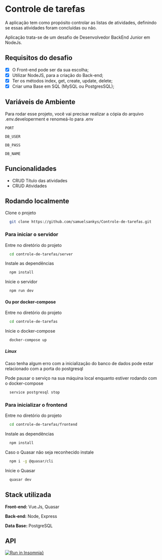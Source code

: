 # Controle de tarefas

A aplicação tem como propósito controlar as listas de atividades, definindo se essas atividades foram concluídas ou não.

Aplicação trata-se de um desafio de Desenvolvedor BackEnd Junior em NodeJs.

## Requisitos do desafio
- [x] O Front-end pode ser da sua escolha;
- [x] Utilizar NodeJS, para a criação do Back-end;
- [x] Ter os métodos index, get, create, update, delete;
- [x] Criar uma Base em SQL (MySQL ou PostgresSQL);
## Variáveis de Ambiente

Para rodar esse projeto, você vai precisar realizar a cópia do arquivo .env.developerment e renomeá-lo para .env

`PORT`

`DB_USER`

`DB_PASS`

`DB_NAME`

## Funcionalidades

- CRUD Título das atividades
- CRUD Atividades 

## Rodando localmente

Clone o projeto

```bash
  git clone https://github.com/samuelsankys/Controle-de-tarefas.git
```
### Para iniciar o servidor

Entre no diretório do projeto

```bash
  cd controle-de-tarefas/server
```

Instale as dependências

```bash
  npm install
```

Inicie o servidor

```bash
  npm run dev
```

#### Ou por docker-compose

Entre no diretório do projeto

```bash
  cd controle-de-tarefas
```
Inicie o docker-compose

```bash
  docker-compose up
```
##### Linux
Caso tenha algum erro com a inicialização do banco de dados pode estar relacionado com a porta do postgresql

Pode pausar o serviço na sua máquina local enquanto estiver rodando com o docker-compose

```bash
  service postgresql stop
```

### Para inicializar o frontend

Entre no diretório do projeto

```bash
  cd controle-de-tarefas/frontend
```

Instale as dependências

```bash
  npm install
```
Caso o Quasar não seja reconhecido instale

```bash
  npm i -g @quasar/cli
```

Inicie o Quasar

```bash
  quasar dev
```

## Stack utilizada

**Front-end:** Vue.Js, Quasar

**Back-end:** Node, Express

**Data Base:** PostgreSQL

## API
[![Run in Insomnia}](https://insomnia.rest/images/run.svg)](https://insomnia.rest/run/?label=controle%20de%20tarefas&uri=https%3A%2F%2Fraw.githubusercontent.com%2Fsamuelsankys%2FControle-de-tarefas%2Fdevelop%2FApi%2520insomnia.json)






